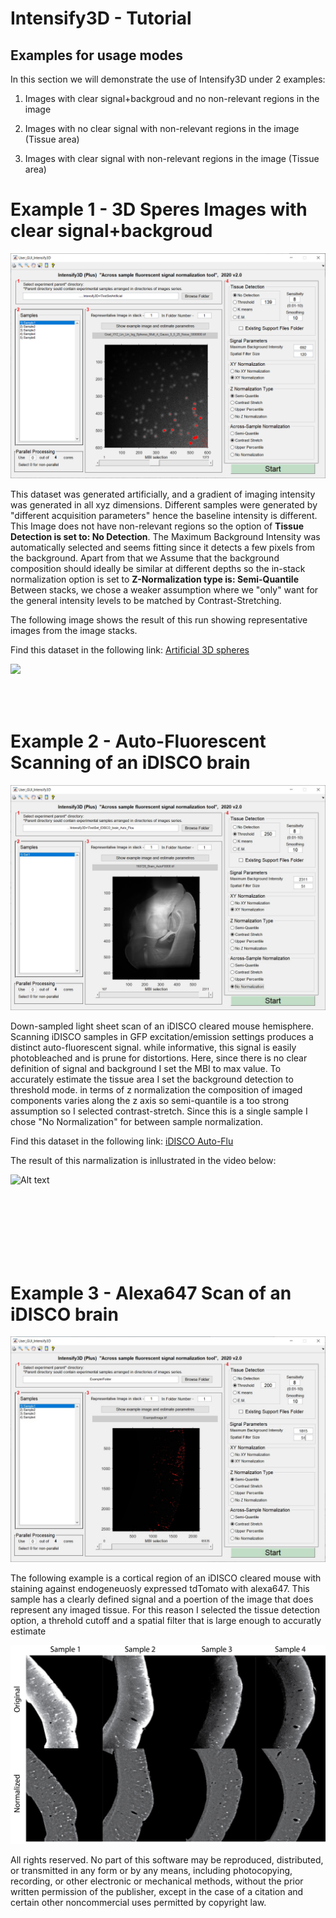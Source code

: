 # Intensify3D - Tutorial

## Examples for usage modes

In this section we will demonstrate  the use of Intensify3D under 2 examples:

1) Images with clear signal+backgroud and no non-relevant regions in the image

2) Images with no clear signal with non-relevant regions in the image (Tissue area)

3) Images with clear signal with non-relevant regions in the image (Tissue area)



# Example 1 - 3D Speres Images with clear signal+backgroud

<img src="SyntheticDataExample.png?raw=true." data-canonical-src="SyntheticDataExample.png?raw=true" />


 
This dataset was generated artificially, and a gradient of imaging intensity was generated in all xyz dimensions.
Different samples were generated by "different acquisition parameters" hence the baseline intensity is different. 
This Image does not have non-relevant regions so the option of **Tissue Detection is set to: No Detection**.
The Maximum Background Intensity was automatically selected and seems fitting since it detects a few pixels from the background. 
Apart from that we Assume that the background composition should ideally be similar at different depths so the in-stack normalization option is set to **Z-Normalization type is: Semi-Quantile**   
Between stacks, we chose a weaker assumption where we "only" want for the general intensity levels to be matched by Contrast-Stretching.

The following image shows the result of this run showing representative images from the image stacks. 

Find this dataset in the following link: [Artificial 3D spheres](https://drive.google.com/file/d/1tfSCFSalF4edfj0q2lJxSFqGs1gkj2XH/view?usp=sharing)


<img align="left" src="Montage2-01.jpg?raw=true." data-canonical-src="Montage.jpg?raw=true" />



<br></br>
<br></br>


# Example 2 - Auto-Fluorescent  Scanning of an iDISCO brain 

<img src="GUI_iDISCO_AutoFlu3.jpg?raw=true." data-canonical-src="GUI_iDISCO_AutoFlu3.jpg?raw=true" />

Down-sampled light sheet scan of an iDISCO cleared mouse hemisphere. Scanning iDISCO samples in GFP excitation/emission settings produces a distinct auto-fluorescent signal. while informative, this signal is easily photobleached and is prune for distortions. 
Here, since there is no clear definition of signal and background I set the MBI to max value. To accurately estimate the tissue area I set the background detection to threshold mode. in terms of z normalization the composition of imaged components varies along the z axis so semi-quantile is a too strong assumption so I selected contrast-stretch. Since this is a single sample I chose "No Normalization" for between sample normalization.

Find this dataset in the following link: [iDISCO Auto-Flu](https://drive.google.com/file/d/11k61eBUM8aNUg5Gf73U8hbwQbGFErtJ_/view?usp=sharing)

The result of this narmalization is inllustrated in the video below:


 ![Alt text](iDISCOHemi.gif?raw=true "Optional Title")

<br></br>
<br></br>
<br></br>

# Example 3 - Alexa647 Scan of an iDISCO brain
 
<img src="GUI_iDISCO.jpg?raw=true." data-canonical-src="GUI_iDISCO.jpg?raw=true" />
 
The following example is a cortical region of an iDISCO cleared mouse with staining against endogeneuosly expressed tdTomato with alexa647. This sample has a clearly defined signal and a poertion of the image that does represent any imaged tissue. For this reason I selected the tissue detection option, a threhold cutoff and a spatial filter that is large enough to accuratly estimate  


<img src="iDISCO samples.jpg?raw=true." data-canonical-src="iDISCO samples.jpg?raw=true" />

 
 All rights reserved. No part of this software may be reproduced, 
 distributed, or transmitted in any form or by any means, including photocopying,
 recording, or other electronic or mechanical methods,
 without the prior written permission of the publisher,
 except in the case of a citation and certain other
 noncommercial uses permitted by copyright law.

